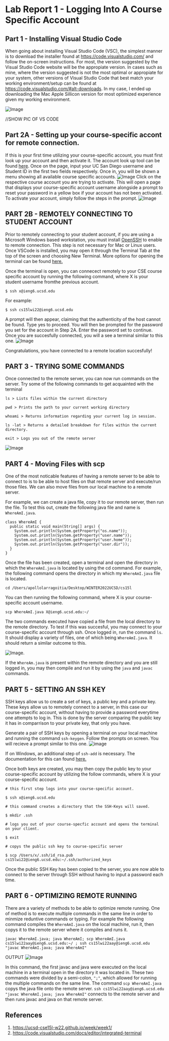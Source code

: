 # Lab Report 1 - Logging Into A Course Specific Account

## Part 1 - Installing Visual Studio Code

When going about installing Visual Studio Code (VSC), the simplest manner is to download the installer found at https://code.visualstudio.com/ and follow the on-screen instructions. For most, the version suggested by the Visual Studio Code website will be the appropiate version. In cases such as mine, where the version suggested is not the most optimal or appropiate for your system, other versions of Visual Studio Code that best match your working environment/setup can be found at https://code.visualstudio.com/#alt-downloads. In my case, I ended up downloading the Mac Apple Sillicon version for most optimized experience given my working environment.

![Image](lab-report-1-images/vscode.png)

//SHOW PIC OF VS CODE

## Part 2A - Setting up your course-specific accont for remote connection.

If this is your first time utilizing your course-specific account, you must first look up your account and then activate it. The account look up tool can be found [here](https://sdacs.ucsd.edu/~icc/index.php). Once on the page, input your UC San Diego username and Student ID in the first two fields respectively. Once in, you will be shown a menu showing all available course specific accounts.
![Image](lab-report-1-images/account1.jpg)
 Click on the respective course account you are trying to activate. This will open a page that displays your course-specific account username alongside a prompt to reset your password in a yellow box if your account has not been activated. To activate your account, simply follow the steps in the prompt.
![Image](lab-report-1-images/account2.png)


## PART 2B - REMOTELY CONNECTING TO STUDENT ACCOUNT

Prior to remotely connecting to your student account, if you are using a Microsoft Windows based workstation, you must install [OpenSSH](https://docs.microsoft.com/en-us/windows-server/administration/openssh/openssh_install_firstuse) to enable to remote connection. This step is not necessary for Mac or Linux users. Once VSCode is installed, you may open it through the Terminal Tab at the top of the screen and choosing New Terminal. More options for opening the terminal can be found [here.](https://code.visualstudio.com/docs/editor/integrated-terminal)

Once the terminal is open, you can connecect remotely to your CSE course specific account by running the following command, where X is your student username fromthe previous account.

```
$ ssh x@ieng6.ucsd.edu
```

For example:
```
$ ssh cs15lwi22@ieng6.ucsd.edu
```

A prompt will then appear, claiming that the authenticity of the host cannot be found. Type yes to proceed. You will then be prompted for the password you set for the account in Step 2A. Enter the password set to continue. Once you are succesfully connected, you will a see a terminal similar to this one. 
![Image](lab-report-1-images/terminal.png)

Congratulations, you have connected to a remote location succesfully! 

## PART 3 - TRYING SOME COMMANDS

Once connected to the remote server, you can now run commands on the server. Try some of the following commands to get acquainted with the terminal

```
ls > Lists files within the current directory

pwd > Prints the path to your current working directory

whoami > Returns information regarding your current log in session.

ls -lat > Returns a detailed breakdown for files within the current directory. 

exit > Logs you out of the remote server
```
![Image](lab-report-1-images/runningcommands.png)

## PART 4 - Moving Files with scp

One of the most noticable features of having a remote server to be able to connect to is to be able to host files on that remote server and execute/run those files. We can also move files from our local machine to a remote server. 

For example, we can create a java file, copy it to our remote server, then run the file. To test this out, create the following java file and name is `WhereAmI.java`.

```
class WhereAmI {
  public static void main(String[] args) {
    System.out.println(System.getProperty("os.name"));
    System.out.println(System.getProperty("user.name"));
    System.out.println(System.getProperty("user.home"));
    System.out.println(System.getProperty("user.dir"));
  }
}
```

Once the file has been created, open a terminal and open the directory in which the `WhereAmI.java` is located by using the cd command. For example, the following command opens the directory in which my `WhereAmI.java` file is located.
```
cd /Users/apollolarragoitia/Desktop/WINTER2022UCSD/cs15l
```
You can then running the following command, where X is your course-specific account username.
```
scp WhereAmI.java X@ieng6.ucsd.edu:~/
```

The two commands executed have copied a file from the local directory to the remote directory. To test if this was succesful, you may connect to your course-specific account through ssh. Once logged in, run the command `ls`. It should display a variety of files, one of which being `WhereAmI.java`. It should return a similar outcome to this.

![Image](lab-report-1-images/ls.png).

If the `WhereAm.java` is present within the remote directory and you are still logged in, you may then compile and run it by using the `java` and `javac` commands.

## PART 5 - SETTING AN SSH KEY

SSH keys allow us to create a set of keys, a public key and a private key. These keys allow us to remotely connect to a server, in this case our course-specific account, without having to provide a password everytime one attempts to log in. This is done by the server comparing the public key it has in comparrison to your private key, that only you have. 

Generate a pair of SSH keys by opening a terminal on your local machine and running the command `ssh-keygen`. Follow the prompts on screen. You will recieve a prompt similar to this one. ![image](lab-report-1-images/keygen.png)

 If on Windows, an additional step of `ssh-add` is necessary. The documentation for this can found [here.](https://docs.microsoft.com/en-us/windows-server/administration/openssh/openssh_keymanagement#user-key-generation)

Once both keys are created, you may then copy the public key to your course-specific account by utilizing the follow commands, where X is your course-specific account.


```
# this first step logs into your course-specific account.

$ ssh x@ieng6.ucsd.edu

# this command creates a directory that the SSH-Keys will saved.

$ mkdir .ssh

# logs you out of your course-specfic account and opens the terminal on your client.

$ exit

# copys the public ssh key to course-specific server

$ scp /Users/x/.ssh/id_rsa.pub cs15lwi22@ieng6.ucsd.edu:~/.ssh/authorized_keys 
```
Once the public SSH Key has been copied to the server, you are now able to connect to the server through SSH without having to input a password each time.

## PART 6 - OPTIMIZING REMOTE RUNNING

There are a variety of methods to be able to optimize remote running. One of method is to execute multiple commands in the same line in order to minmize reduntive commands or typing. For example the following command compiles the `WhereAmI.java` on the local machine, run it, then copys it to the remote server where it compiles and runs it. 
```
javac WhereAmI.java; java WhereAmI; scp WhereAmI.java cs15lwi22aay@ieng6.ucsd.edu:~/ ; ssh cs15lwi22aay@ieng6.ucsd.edu "javac WhereAmI.java; java WhereAmI"
```

OUTPUT
![Image](lab-report-1-images/output.png)

In this command, the first javac and java were executed on the local machine in a terminal open in the directory it was located in. These two commands were divided by a semi-colon, `";"`, which allowed for running the multiple commands on the same line. The command `scp WhereAmI.java` copys the java file onto the remote server. `ssh cs15lwi22aay@ieng6.ucsd.edu "javac WhereAmI.java; java WhereAmI"` connects to the remote server and then runs javac and java on that remote server.

## References
1. https://ucsd-cse15l-w22.github.io/week/week1/
2. https://code.visualstudio.com/docs/editor/integrated-terminal









